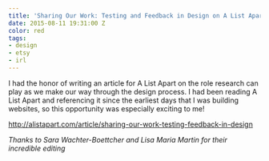 ```yaml
---
title: 'Sharing Our Work: Testing and Feedback in Design on A List Apart'
date: 2015-08-11 19:31:00 Z
color: red
tags:
- design
- etsy
- irl
---
```


I had the honor of writing an article for A List Apart on the role research can play as we make our way through the design process. I had been reading A List Apart and referencing it since the earliest days that I was building websites, so this opportunity was especially exciting to me!

http://alistapart.com/article/sharing-our-work-testing-feedback-in-design

*Thanks to Sara Wachter-Boettcher and Lisa Maria Martin for their incredible editing*
